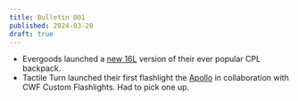 ```yaml
---
title: Bulletin 001
published: 2024-03-20
draft: true
---
```


- Evergoods launched a [new 16L](https://evergoods.us/collections/civic-panel-loader-series/products/civic-panel-loader-16l) version of their ever popular CPL backpack.
- Tactile Turn launched their first flashlight the [Apollo](https://tactileturn.com/products/apollo) in collaboration with CWF Custom Flashlights. Had to pick one up.
